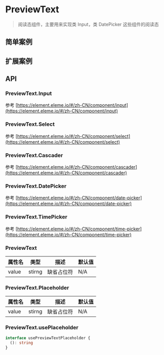 # PreviewText

> 阅读态组件，主要用来实现类 Input，类 DatePicker 这些组件的阅读态

## 简单案例

<dumi-previewer demoPath="guide/preview-text/base" />

## 扩展案例

<dumi-previewer demoPath="guide/preview-text/extend" />

## API

### PreviewText.Input

参考 [https://element.eleme.io/#/zh-CN/component/input](https://element.eleme.io/#/zh-CN/component/input)

### PreviewText.Select

参考 [https://element.eleme.io/#/zh-CN/component/select](https://element.eleme.io/#/zh-CN/component/select)

### PreviewText.Cascader

参考 [https://element.eleme.io/#/zh-CN/component/cascader](https://element.eleme.io/#/zh-CN/component/cascader)

### PreviewText.DatePicker

参考 [https://element.eleme.io/#/zh-CN/component/date-picker](https://element.eleme.io/#/zh-CN/component/date-picker)

### PreviewText.TimePicker

参考 [https://element.eleme.io/#/zh-CN/component/time-picker](https://element.eleme.io/#/zh-CN/component/time-picker)

### PreviewText

| 属性名 | 类型   | 描述       | 默认值 |
| ------ | ------ | ---------- | ------ |
| value  | stirng | 缺省占位符 | N/A    |

### PreviewText.Placeholder

| 属性名 | 类型   | 描述       | 默认值 |
| ------ | ------ | ---------- | ------ |
| value  | stirng | 缺省占位符 | N/A    |

### PreviewText.usePlaceholder

```ts pure
interface usePreviewTextPlaceholder {
  (): string
}
```
